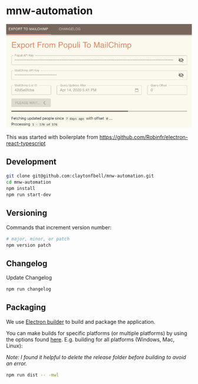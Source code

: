 # mnw-automation

![screenshot](./screenshot.png)

This was started with boilerplate from <https://github.com/Robinfr/electron-react-typescript>

## Development

```bash
git clone git@github.com:claytonfbell/mnw-automation.git
cd mnw-automation
npm install
npm run start-dev
```

## Versioning

Commands that increment version number:

```bash
# major, minor, or patch
npm version patch
```

## Changelog

Update Changelog

```bash
npm run changelog
```

## Packaging

We use [Electron builder](https://www.electron.build/) to build and package the application.

You can make builds for specific platforms (or multiple platforms) by using the options found [here](https://www.electron.build/cli). E.g. building for all platforms (Windows, Mac, Linux):

_Note: I found it helpful to delete the release folder before building to avoid an error._

```bash
npm run dist -- -mwl
```
